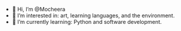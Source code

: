 - 👋 Hi, I’m @Mocheera
- 👀 I’m interested in: art, learning languages, and the environment. 
- 🌱 I’m currently learning: Python and software development. 

<!---
Mocheera/Mocheera is a ✨ special ✨ repository because its `README.md` (this file) appears on your GitHub profile.
You can click the Preview link to take a look at your changes.
--->
